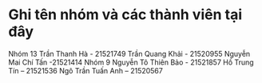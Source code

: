 # Ghi tên nhóm và các thành viên tại đây
Nhóm 13
Trần Thanh Hà - 21521749
Trần Quang Khải - 21520955
Nguyễn Mai Chí Tấn -21521414
Nhóm 9
Nguyễn Tô Thiên Bảo  - 21521857
Hồ Trung Tín – 21521536
Ngô Trần Tuấn Anh – 21520567
